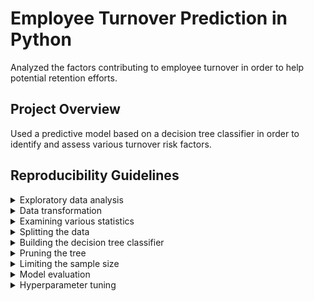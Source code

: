 # Employee Turnover Prediction in Python
Analyzed the factors contributing to employee turnover in order to help potential retention efforts.

## Project Overview

Used a predictive model based on a decision tree classifier in order to identify and assess various turnover risk factors.

## Reproducibility Guidelines

<details>
  <summary>Exploratory data analysis</summary>
  1. Import the necessary packages. <br>
  2. Load the dataset from its GitHub repository and transform into a Pandas dataframe. <br>
  3. Describe the contents of our dataset further. <br>
  4. Look for unique values. <br>
</details>

<details>
  <summary>Data transformation</summary>
  1. Change the type of the salary column to categorical. <br>
  2. Reorder the categories. <br>
  3. Encode the categories with integer values. <br>
  4. Get dummies and save them in a new dataframe. <br>
  5. Drop the accounting column to avoid dummy trap. <br>
  6. Drop the old column department column as it is no longer needed. <br>
  7. Join the new dataframe departments to your new employee dataset. <br>
</details>

<details>
  <summary>Examining various statistics</summary>
  1. Get the total number of observations and save it in a variable. <br>
  2. Print the number of employees who stayed / left. <br>
  3. Print the percentage of employees who stayed / left. <br>
  4. Build a correlation matrix to evaluate the relationships between features. <br>
</details>

<details>
  <summary>Splitting the data</summary>
  1. Set the target (dependent variable) which needs to be predicted. <br>
  2. Drop the churn column in order to obtain our features matrix. <br>
  3. Split the data into a training set and a testing set using scikit-learn to increase generalization and avoid overfitting. <br>
</details>

<details>
  <summary>Building the decision tree classifier</summary>
  1. Recall the number of employees who stayed versus those who left. <br>
  2. Calculate the gini index. <br>
  3. Gini index in case of splitting by variable A or B. <br>
  4. Check which Gini is lower and use it for spliting. <br>
  5. Apply a decision tree model to fit features to the target in the training set. <br>
  6. Check the accuracy score of the prediction for the training set. <br>
  7. Check the accuracy score of the prediction for the test set. <br>
  8. Import the tree graphical visualization export function. <br>
  9. Apply Decision Tree model to fit features to the target. <br>
  10. Export the tree to a dot file. <br>
</details>

<details>
  <summary>Pruning the tree</summary>
  1. Initialize the DecisionTreeClassifier while limiting the depth of the tree to 5. <br>
  2. Fit the model. <br>
  3. Print the accuracy of the prediction for the training set. <br>
  4. Print the accuracy of the prediction for the test set. <br>
</details>

<details>
  <summary>Limiting the sample size</summary>
  1. Initialize the DecisionTreeClassifier while limiting the sample size in leaves to 100. <br>
  2. Fit the model. <br>
  3. Print the accuracy of the prediction (in percentage points) for the training set. <br>
  4. Print the accuracy of the prediction (in percentage points) for the test set. <br>
</details>

<details>
  <summary>Model evaluation</summary>
  1. Import the function to calculate precision score. <br>
  2. Predict whether employees will churn using the test set. <br>
  3. Calculate precision score by comparing target_test with the prediction. <br>
  4. Import the function to calculate recall score. <br>
  5. Use the initial model to predict churn. <br>
  6. Calculate recall score by comparing target_test with the prediction. <br>
  7. Import the function to calculate ROC/AUC score. <br>
  8. Use initial model to predict churn (based on features_test). <br>
  9. Calculate ROC/AUC score by comparing target_test with the prediction. <br>
  10. Initialize the DecisionTreeClassifier. <br>
  11. Fit the model. <br>
  12. Print the accuracy of the prediction (in percentage points) for the test set. <br>
  13. Print the recall score. <br>
  14. Print the ROC/AUC score. <br>
  15. Initialize the model. <br>
  16. Fit it to the training component. <br>
  17. Make predictions using test component. <br>
  18. Print the recall score for the balanced model. <br>
  19. Print the ROC/AUC score for the balanced model. <br>
</details>

<details>
  <summary>Hyperparameter tuning</summary>
  1. Import the function for implementing cross validation. <br>
  2. Use that function to print the cross validation score for 10 folds. <br>
  3. Generate values for maximum depth. <br>
  4. Generate values for minimum sample size. <br>
  5. Create the dictionary with parameters to be checked. <br>
  6. import the GridSearchCV function. <br>
  7. Set up parameters. <br>
  8. Initialize the param_search function using the GridSearchCV function, initial model and parameters above. <br>
  9. Fit the param_search to the training dataset. <br>
  10. Print the best parameters found. <br>
  11. Initialize the model. <br>
  12. Fit it to the training component. <br>
  13. Make prediction using test component. <br>
  14. Calculate feature importances. <br>
  15. Create a list of features. <br>
  16. Save the results inside a DataFrame using feature_list as an index. <br>
  17. Sort values to learn most important features. <br>
  18. Select only features with relative importance higher than 1%. <br>
  19. Create a list from those features. <br>
  20. Transform both features_train and features_test components to include only selected features. <br>
  21. Initialize the model. <br>
  22. Fit it to the training component. <br>
  23. Make prediction using test component. <br>
  24. Print the general accuracy of the model_best. <br>
  25. Print the recall score of the model predictions. <br>
  26. Print the ROC/AUC score of the model predictions. <br>
</details>
